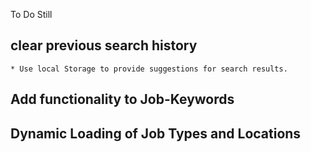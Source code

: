 To Do Still 

## clear previous search history
    * Use local Storage to provide suggestions for search results.

## Add functionality to Job-Keywords

## Dynamic Loading of Job Types and Locations
    